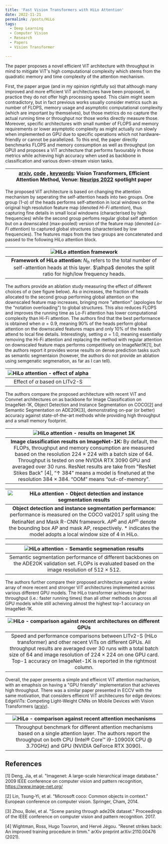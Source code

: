 ```yaml
---
title: 'Fast Vision Transformers with HiLo Attention'
date: 2022-11-21
permalink: /posts/HiLo
tags:
  - Deep Learning
  - Computer Vision
  - Research
  - Papers
  - Vision Transformer 

---
```

The paper proposes a novel efficient ViT architecture with throughput in mind to mitigate ViT's high computational complexity which stems from the quadratic memory and time complexity of the attention mechanism. 

First, the paper argue (and in my opinion rightfully so) that although many improved and more efficient ViT architectures have been proposed, in practice they do not offer high processing speed. This claim might seem contradictory, but in fact previous works usually consider metrics such as number of FLOPS, memory usage and asymptotic computational complexity (which are important by themselves), but those metrics do no capture the actual running time or throughput nor those works directly measure those. Moreover, specific architectures with small number of FLOPS and memory requirements or lower asymptotic complexity as might actually run slowly when implemented on GPU due to specific operations which not hardware-friendly or cannot be parallelized. To this end, the paper directly benchmarks FLOPS and memory consumption as well as throughput (on GPU) and proposes a ViT architecture that performs favourably in those metrics while achieving high accuracy when used as backbone in classification and various down-stream vision tasks. 

|[arxiv](https://arxiv.org/abs/2205.13213),  [code](https://github.com/ziplab/LITv2) , <ins> keywords</ins>: Vision Transformers, Efficient Attention Method, Venue: [Neurips 2022](https://nips.cc/) spotlight paper|
|:---:|


The proposed ViT architecture is based on changing the attention mechanism by seperating the self-attention heads into two groups. One group (1-$\alpha$) of the heads performs self-attention in local windows on the original high resolution feature map (denoted <i>Hi-Fi attention</i>), thus capturing fine details in small local windowns (characterised by high frequencies) while the second group perfoms regular global self attention but on a downscaled (max-pooled) version of the feature map (denoted <i>Lo-Fi attention</i>) to captured global structures (characterised by low frequencies). The features maps from the two groups are concatenated and passed to the following HiLo attention block. 

| ![HiLo attention framework](/posts/HiLo/Hilo_figure1.png) | 
|:--:| 
| <b>Framework of HiLo attention:</b>  $N_h$ refers to the total number of self-attention heads at this layer. $\alhpa$ denotes the split ratio for high/low frequency heads. |

The authors provide an ablation study measuring the effect of different choices of $\alpha$ (see figure below). As $\alpha$ increases, the fraction of heads allocated to the second group performing global attention on the downscaled feature map increases, bringing more "attention" (apologies for the "notation overloading") to global structures. This also reduces FLOPS and improves the running time as Lo-Fi attention has lower computational complexity than Hi-Fi attention. The authors find that the best performance is obtained when $\alpha=0.9$, meaning 90% of the heads perform global attention on the downscaled features maps and only 10% of the heads attend to local fine details. Interestingly, setting $\alpha=1.0$, meaning essentially removing the Hi-Fi attention and replacing the method with regular attention on downscaled feature maps performs competitively on ImageNet1K[1], but the authors report it provides worse results on dense prediction tasks such as semantic segmentaion (however, the authors do not provide an ablation using semgenatic segmenation, as far as I can tell).

| ![HiLo attention - effect of alpha](/posts/HiLo/Hilo_figure4.png) | 
|:--:| 
| Effect of $\alpha$ based on LITv2-S |

The authors compare the proposed architecture with recent ViT and Convnet architectures on as backbone for Image Classification on ImageNet-1K, Object Detection and Instance Segmentation on COCO[2] and Semantic Segmentation on ADE20K[3], demonstrating on-par (or better) accuracy against state-of-the-art methods while providing high throughput and a small memory footprint.


| ![HiLo attention - results on Imagenet 1K](/posts/HiLo/Hilo_table1.png) | 
|:--:| 
| <b> Image classification results on ImageNet-1K:</b> By default, the FLOPs, throughput and memory consumption are measured based on the resolution 224 × 224 with a batch size of 64. Throughput is tested on one NVIDIA RTX 3090 GPU and averaged over 30 runs. ResNet results are take from "ResNet Stikes Back" [4], “↑ 384” means a model is finetuned at the resolution 384 × 384. “OOM” means “out-of-memory”.|



| ![HiLo attention - Object detection and instance segmentation results](/posts/HiLo/Hilo_table2.png) | 
|:--:| 
| <b> Object detection and instance segmentation performance:</b> performance is measured on the COCO val2017 split using the RetinaNet and Mask R-CNN framework. $AP^b$ and $AP^m$ denote the bounding box AP and mask AP, respectively. * indicates the model adopts a local window size of 4 in HiLo.|


| ![HiLo attention - Semantic segmenation results](/posts/HiLo/Hilo_table3.png) | 
|:--:| 
| Semantic segmentation performance of different backbones on the ADE20K validation set. FLOPs is evaluated based on the image resolution of 512 × 512.|


The authors further compare their proposed architecture against a wider array of more recent and stronger ViT architectures implemented across various different GPU models. The HiLo transformer achieves higher throughput (i.e.: faster running times) than all other methods on across all GPU models while still acheiving almost the highest top-1 accuracy on ImageNet-1K.

| ![HiLo - comparison against recent architectures on different GPUs ](/posts/HiLo/Hilo_table6.png) | 
|:--:| 
| Speed and performance comparisons between LITv2-S (HiLo transformer) and other recent ViTs on different GPUs. All throughput results are averaged over 30 runs with a total batch size of 64 and image resolution of 224 × 224 on one GPU card. Top-1 accuracy on ImageNet-1K is reported in the rightmost column.|


Overall, the paper presents a simple and effieicnt ViT attention machanism, with an emaphsis on having a "GPU friendly" implementation that achieves high throughput. There was a similar paper presented in ECCV with the same motivation, that considers effieicnt ViT architecures for edge devices: EdgeViTs: Competing Light-Weight CNNs on Mobile Devices with Vision Transformers ([arxiv](https://arxiv.org/abs/2205.03436)). 

| ![HiLo - comparison against recent attention mechanisms](/posts/HiLo/Hilo_table10.png) | 
|:--:| 
| Throughput benchmark for different attention mechanisms based on a single attention layer. The authors report the throughput on both CPU (Intel® Core™ i9-10900X CPU @ 3.70GHz) and GPU (NVIDIA GeForce RTX 3090).|



## References

[1] Deng, Jia, et al. "Imagenet: A large-scale hierarchical image database." 2009 IEEE conference on computer vision and pattern recognition, https://www.image-net.org/ 

[2] Lin, Tsung-Yi, et al. "Microsoft coco: Common objects in context." European conference on computer vision. Springer, Cham, 2014.

[3] Zhou, Bolei, et al. "Scene parsing through ade20k dataset." Proceedings of the IEEE conference on computer vision and pattern recognition. 2017.

[4] Wightman, Ross, Hugo Touvron, and Hervé Jégou. "Resnet strikes back: An improved training procedure in timm." arXiv preprint arXiv:2110.00476 (2021).
